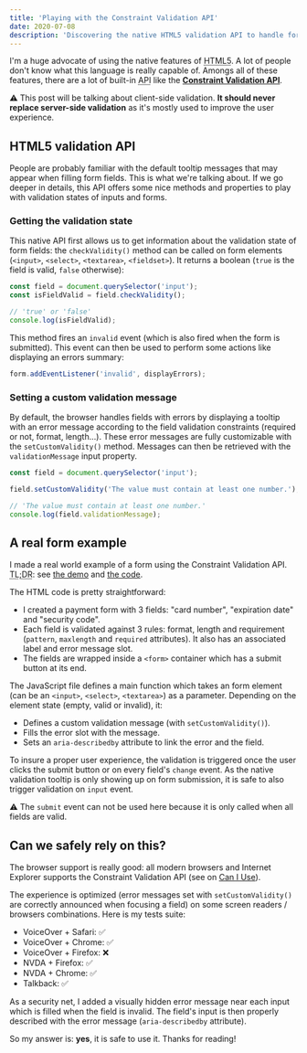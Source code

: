 ```yaml
---
title: 'Playing with the Constraint Validation API'
date: 2020-07-08
description: 'Discovering the native HTML5 validation API to handle form validation. Is it really reliable?'
---
```


I'm a huge advocate of using the native features of <abbr title="Hypertext Markup Language 5">HTML5</abbr>. A lot of people don't know what this language is really capable of. Amongs all of these features, there are a lot of built-in <abbr title="Application Programming Interface">API</abbr> like the [**Constraint Validation API**](https://developer.mozilla.org/en-US/docs/Web/API/Constraint_validation).

⚠️ This post will be talking about client-side validation. **It should never replace server-side validation** as it's mostly used to improve the user experience.

## HTML5 validation API

People are probably familiar with the default tooltip messages that may appear when filling form fields. This is what we're talking about. If we go deeper in details, this API offers some nice methods and properties to play with validation states of inputs and forms.

### Getting the validation state

This native API first allows us to get information about the validation state of form fields: the `checkValidity()` method can be called on form elements (`<input>`, `<select>`, `<textarea>`, `<fieldset>`). It returns a boolean (`true` is the field is valid, `false` otherwise):

```javascript
const field = document.querySelector('input');
const isFieldValid = field.checkValidity();

// 'true' or 'false'
console.log(isFieldValid);
```

This method fires an `invalid` event (which is also fired when the form is submitted). This event can then be used to perform some actions like displaying an errors summary:

```javascript
form.addEventListener('invalid', displayErrors);
```

### Setting a custom validation message

By default, the browser handles fields with errors by displaying a tooltip with an error message according to the field validation constraints (required or not, format, length...). These error messages are fully customizable with the `setCustomValidity()` method. Messages can then be retrieved with the `validationMessage` input property.

```javascript
const field = document.querySelector('input');

field.setCustomValidity('The value must contain at least one number.');

// 'The value must contain at least one number.'
console.log(field.validationMessage);
```

## A real form example

I made a real world example of a form using the Constraint Validation API. <abbr title="too long; didn’t read">TL;DR</abbr>: see [the demo](https://constraint-validation-api.netlify.app/) and [the code](https://github.com/bellangerq/constraint-validation-api).

The HTML code is pretty straightforward:

- I created a payment form with 3 fields: "card number", "expiration date" and "security code".
- Each field is validated against 3 rules: format, length and requirement (`pattern`, `maxlength` and `required` attributes). It also has an associated label and error message slot.
- The fields are wrapped inside a `<form>` container which has a submit button at its end.

The JavaScript file defines a main function which takes an form element (can be an `<input>`, `<select>`, `<textarea>`) as a parameter. Depending on the element state (empty, valid or invalid), it:

- Defines a custom validation message (with `setCustomValidity()`).
- Fills the error slot with the message.
- Sets an `aria-describedby` attribute to link the error and the field.

To insure a proper user experience, the validation is triggered once the user clicks the submit button or on every field's `change` event. As the native validation tooltip is only showing up on form submission, it is safe to also trigger validation on `input` event.

⚠️ The `submit` event can not be used here because it is only called when all fields are valid.

## Can we safely rely on this?

The browser support is really good: all modern browsers and Internet Explorer supports the Constraint Validation API (see on [Can I Use](https://caniuse.com/#feat=constraint-validation)).

The experience is optimized (error messages set with `setCustomValidity()` are correctly announced when focusing a field) on some screen readers / browsers combinations. Here is my tests suite:

- VoiceOver + Safari: ✅
- VoiceOver + Chrome: ✅
- VoiceOver + Firefox: ❌
- NVDA + Firefox: ✅
- NVDA + Chrome: ✅
- Talkback: ✅

As a security net, I added a visually hidden error message near each input which is filled when the field is invalid. The field's input is then properly described with the error message (`aria-describedby` attribute).

So my answer is: **yes**, it is safe to use it. Thanks for reading!
